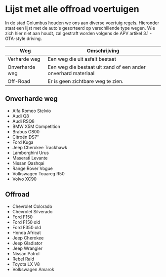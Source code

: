 # Lijst met alle offroad voertuigen

In de stad Columbus houden we ons aan diverse voertuig regels. Hieronder staat een lijst met de auto's gesorteerd op verschillende type wegen. Wie zich hier niet aan houdt, zal gestraft worden volgens de APV artikel 3.1 - GTA-style driving.

| Weg | Omschrijving |
|---|---|
| Verharde weg | Een weg die uit asfalt bestaat |
| Onverharde weg | Een weg die bestaat uit zand of een ander onverhard materiaal |
| Off-Road | Er is geen zichtbare weg te zien. |

## Onverharde weg

* Alfa Romeo Stelvio
* Audi Q8
* Audi RSQ8
* BMW X5M Competition
* Brabus G800
* Citroën DS7"
* Ford Kuga
* Jeep Cherokee Trackhawk
* Lamborghini Urus
* Maserati Levante
* Nissan Qashqai
* Range Rover Vogue
* Volkswagen Touareg R50
* Volvo XC90

## Offroad

* Chevrolet Colorado
* Chevrolet Silverado
* Ford F150
* Ford F150 old
* Ford F350 old
* Honda Africat
* Jeep Cherokee
* Jeep Gladiator
* Jeep Wrangler
* Nissan Patrol
* Rebel Raid
* Toyota LX V8
* Volkswagen Amarok